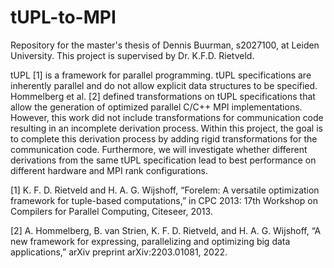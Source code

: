 # tUPL-to-MPI
Repository for the master's thesis of Dennis Buurman, s2027100, at Leiden University. This project is supervised by Dr. K.F.D. Rietveld.

tUPL [1] is a framework for parallel programming. tUPL specifications are inherently parallel and do not allow explicit data structures to be specified.
Hommelberg et al. [2] defined transformations on tUPL specifications that allow the generation of optimized parallel C/C++ MPI implementations. 
However, this work did not include transformations for communication code resulting in an incomplete derivation process.
Within this project, the goal is to complete this derivation process by adding rigid transformations for the communication code.
Furthermore, we will investigate whether different derivations from the same tUPL specification lead to best performance on different hardware and MPI rank configurations.

[1] K. F. D. Rietveld and H. A. G. Wijshoff, “Forelem: A versatile optimization framework for tuple-based computations,” in CPC 2013: 17th Workshop on Compilers for Parallel Computing, Citeseer, 2013.

[2] A. Hommelberg, B. van Strien, K. F. D. Rietveld, and H. A. G. Wijshoff, “A new framework for expressing, parallelizing and optimizing big data applications,” arXiv preprint arXiv:2203.01081, 2022.
